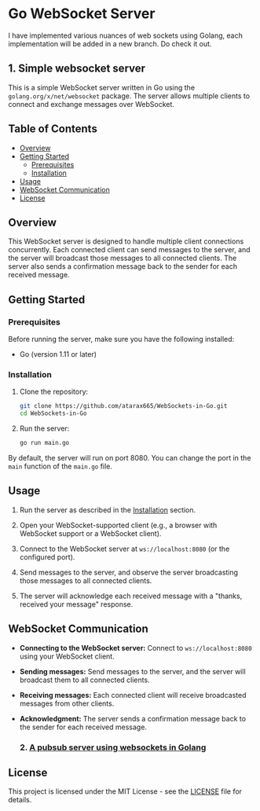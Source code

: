 # Go WebSocket Server

I have implemented various nuances of web sockets using Golang, each implementation will be added in a new branch. Do check it out.

## 1. Simple websocket server

This is a simple WebSocket server written in Go using the `golang.org/x/net/websocket` package. The server allows multiple clients to connect and exchange messages over WebSocket.

## Table of Contents

- [Overview](#overview)
- [Getting Started](#getting-started)
  - [Prerequisites](#prerequisites)
  - [Installation](#installation)
- [Usage](#usage)
- [WebSocket Communication](#websocket-communication)
- [License](#license)

## Overview

This WebSocket server is designed to handle multiple client connections concurrently. Each connected client can send messages to the server, and the server will broadcast those messages to all connected clients. The server also sends a confirmation message back to the sender for each received message.

## Getting Started

### Prerequisites

Before running the server, make sure you have the following installed:

- Go (version 1.11 or later)

### Installation

1. Clone the repository:

   ```bash
   git clone https://github.com/atarax665/WebSockets-in-Go.git
   cd WebSockets-in-Go
   ```

2. Run the server:

   ```bash
   go run main.go
   ```

By default, the server will run on port 8080. You can change the port in the `main` function of the `main.go` file.

## Usage

1. Run the server as described in the [Installation](#installation) section.

2. Open your WebSocket-supported client (e.g., a browser with WebSocket support or a WebSocket client).

3. Connect to the WebSocket server at `ws://localhost:8080` (or the configured port).

4. Send messages to the server, and observe the server broadcasting those messages to all connected clients.

5. The server will acknowledge each received message with a "thanks, received your message" response.

## WebSocket Communication

- **Connecting to the WebSocket server:**
  Connect to `ws://localhost:8080` using your WebSocket client.

- **Sending messages:**
  Send messages to the server, and the server will broadcast them to all connected clients.

- **Receiving messages:**
  Each connected client will receive broadcasted messages from other clients.

- **Acknowledgment:**
  The server sends a confirmation message back to the sender for each received message.

  ### 2. [A pubsub server using websockets in Golang](https://github.com/atarax665/WebSockets-in-Go/tree/websockets-pubsub)

## License

This project is licensed under the MIT License - see the [LICENSE](LICENSE) file for details.
